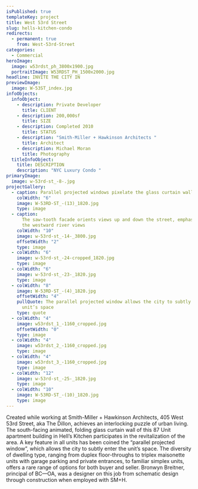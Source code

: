 ```yaml
---
isPublished: true
templateKey: project
title: West 53rd Street
slug: hells-kitchen-condo
redirects:
  - permanent: true
    from: West-53rd-Street
categories:
  - Commercial
heroImage:
  image: w53rdst_ph_3800x1900.jpg
  portraitImage: W53RDST_PH_1500x2000.jpg
headline: INVITE THE CITY IN
previewImage:
  image: W-53ST_index.jpg
infoObjects:
  infoObject:
    - description: Private Developer
      title: CLIENT
    - description: 200,000sf
      title: SIZE
    - description: Completed 2010
      title: STATUS
    - description: "Smith-Miller + Hawkinson Architects "
      title: Architect
    - description: Michael Moran
      title: Photography
  titleInfoObject:
    title: DESCRIPTION
    description: "NYC Luxury Condo "
primaryImage:
  image: w-53rd-st_-8-.jpg
projectGallery:
  - caption: Parallel projected windows pixelate the glass curtain wall facade
    colWidth: "6"
    image: W-53RD-ST_-(13)_1820.jpg
    type: image
  - caption:
      The saw-tooth facade orients views up and down the street, emphasizing
      the westward river views
    colWidth: "10"
    image: w-53rd-st_-14-_3800.jpg
    offsetWidth: "2"
    type: image
  - colWidth: "6"
    image: w-53rd-st_-24-cropped_1820.jpg
    type: image
  - colWidth: "6"
    image: w-53rd-st_-23-_1820.jpg
    type: image
  - colWidth: "8"
    image: W-53RD-ST_-(4)_1820.jpg
    offsetWidth: "4"
    pullQuote: The parallel projected window allows the city to subtly enter the
      unit’s space
    type: quote
  - colWidth: "4"
    image: w53rdst_1_-1160_cropped.jpg
    offsetWidth: "0"
    type: image
  - colWidth: "4"
    image: w53rdst_2_-1160_cropped.jpg
    type: image
  - colWidth: "4"
    image: w53rdst_3_-1160_cropped.jpg
    type: image
  - colWidth: "12"
    image: w-53rd-st_-25-_1820.jpg
    type: image
  - colWidth: "10"
    image: W-53RD-ST_-(10)_1820.jpg
    type: image
---
```


Created while working at Smith-Miller + Hawkinson Architects, 405 West 53rd Street, aka The Dillon, achieves an interlocking puzzle of urban living. The south-facing animated, folding glass curtain wall of this 87 Unit apartment building in Hell’s Kitchen participates in the revitalization of the area. A key feature in all units has been coined the “parallel projected window”, which allows the city to subtly enter the unit’s space. The diversity of dwelling type, ranging from duplex floor-throughs to triplex maisonette units with garage parking and private entrances, to familiar simplex units, offers a rare range of options for both buyer and seller. Bronwyn Breitner, principal of BC—OA, was a designer on this job from schematic design through construction when employed with SM+H.
